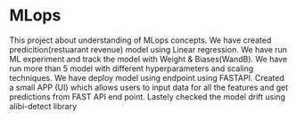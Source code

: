 # MLops

This project about understanding of MLops concepts. We have created predicition(restuarant revenue) model using Linear regression. 
We have run ML experiment and track the model with Weight & Biases(WandB). We have run more than 5 model with different hyperparameters and scaling techniques.
We have deploy model using endpoint using FASTAPI. Created a small APP (UI) which allows users to input data for all the features and get predictions from FAST API end point.
Lastely checked the model drift using alibi-detect library
